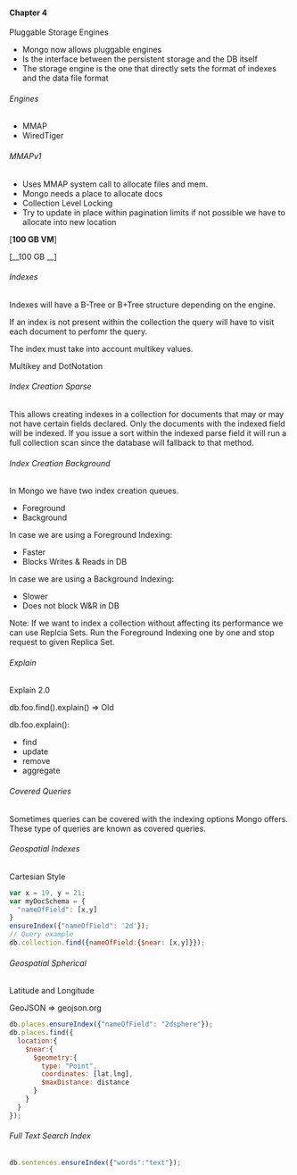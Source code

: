 #### Chapter 4

Pluggable Storage Engines

- Mongo now allows pluggable engines
- Is the interface between the persistent storage and the DB itself
- The storage engine is the one that directly sets the format of indexes and the data file format

###### Engines

- MMAP
- WiredTiger

###### MMAPv1

- Uses MMAP system call to allocate files and mem.
- Mongo needs a place to allocate docs
- Collection Level Locking
- Try to update in place within pagination limits if not possible we have to allocate into new location

[__100 GB VM__]

[__100 GB __] 

###### Indexes

Indexes will have a B-Tree or B+Tree structure depending on the engine.

If an index is not present within the collection the query will have to visit each document to perfomr the query.

The index must take into account multikey values.

Multikey and DotNotation

###### Index Creation Sparse

This allows creating indexes in a collection for documents that may or may not have certain fields declared. Only the documents with the indexed field will be indexed. If you issue a sort within the indexed parse field it will run a full collection scan since the database will fallback to that method.

###### Index Creation Background

In Mongo we have two index creation queues.

- Foreground
- Background

In case we are using a Foreground Indexing:

- Faster
- Blocks Writes & Reads in DB

In case we are using a Background Indexing:

- Slower
- Does not block W&R in DB

Note: If we want to index a collection without affecting its performance we can use Replcia Sets. Run the Foreground Indexing one by one and stop request to given Replica Set.

###### Explain

Explain 2.0

db.foo.find().explain() => Old

db.foo.explain():
- find
- update
- remove
- aggregate

###### Covered Queries

Sometimes queries can be covered with the indexing options Mongo offers. These type of queries are known as covered queries.

###### Geospatial Indexes

Cartesian Style
```javascript
var x = 19, y = 21;
var myDocSchema = {
  "nameOfField": [x,y]
}
ensureIndex({"nameOfField": '2d'});
// Query example
db.collection.find({nameOfField:{$near: [x,y]}});
```

###### Geospatial Spherical

Latitude and Longitude

GeoJSON => geojson.org

```javascript
db.places.ensureIndex({"nameOfField": "2dsphere"});
db.places.find({
  location:{
    $near:{
      $geometry:{
        type: "Point",
        coordinates: [lat,lng],
        $maxDistance: distance
      }
    }
  }
});
```
###### Full Text Search Index

```javascript
db.sentences.ensureIndex({"words":"text"});
```
